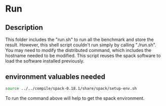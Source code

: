# Run
## Description

This folder includes the "run.sh" to run all the benchmark and store the result. However, this shell script couldn't run simply by calling "./run.sh". You may need to modify the distributed command, which includes the hostname needed to be modified. This script reuses the spack software to load the software installed previously.

## environment valuables needed

```bash
source ../../compile/spack-0.18.1/share/spack/setup-env.sh
```

To run the command above will help to get the spack environment.
